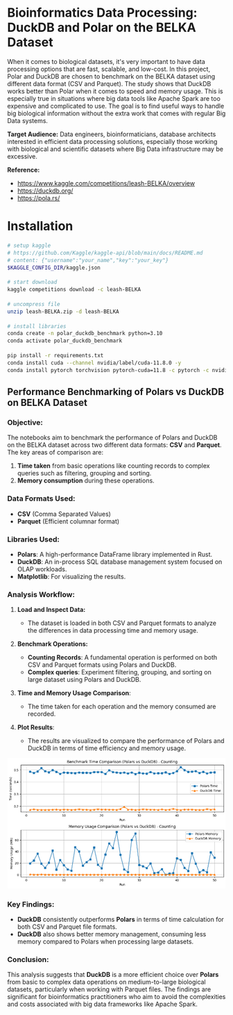 # Bioinformatics Data Processing: DuckDB and Polar on the BELKA Dataset

When it comes to biological datasets, it's very important to have data processing options that are fast, scalable, and low-cost. In this project, Polar and DuckDB are chosen to benchmark on the BELKA dataset using different data format (CSV and Parquet). The study shows that DuckDB works better than Polar when it comes to speed and memory usage. This is especially true in situations where big data tools like Apache Spark are too expensive and complicated to use. The goal is to find useful ways to handle big biological information without the extra work that comes with regular Big Data systems.

**Target Audience:**
Data engineers, bioinformaticians, database architects interested in efficient data processing solutions, especially those working with biological and scientific datasets where Big Data infrastructure may be excessive.
 
**Reference:** 
- https://www.kaggle.com/competitions/leash-BELKA/overview
- https://duckdb.org/
- https://pola.rs/

# Installation
```bash
# setup kaggle
# https://github.com/Kaggle/kaggle-api/blob/main/docs/README.md
# content: {"username":"your_name","key":"your_key"}
$KAGGLE_CONFIG_DIR/kaggle.json

# start download
kaggle competitions download -c leash-BELKA

# uncompress file
unzip leash-BELKA.zip -d leash-BELKA

# install libraries
conda create -n polar_duckdb_benchmark python=3.10
conda activate polar_duckdb_benchmark

pip install -r requirements.txt
conda install cuda --channel nvidia/label/cuda-11.8.0 -y
conda install pytorch torchvision pytorch-cuda=11.8 -c pytorch -c nvidia -y
```

## Performance Benchmarking of Polars vs DuckDB on BELKA Dataset

### Objective:
The notebooks aim to benchmark the performance of Polars and DuckDB on the BELKA dataset across two different data formats: **CSV** and **Parquet**. The key areas of comparison are:

1. **Time taken** from basic operations like counting records to complex queries such as filtering, grouping and sorting.
2. **Memory consumption** during these operations.

### Data Formats Used:
- **CSV** (Comma Separated Values)
- **Parquet** (Efficient columnar format)

### Libraries Used:
- **Polars**: A high-performance DataFrame library implemented in Rust.
- **DuckDB**: An in-process SQL database management system focused on OLAP workloads.
- **Matplotlib**: For visualizing the results.

### Analysis Workflow:
1. **Load and Inspect Data:**
   - The dataset is loaded in both CSV and Parquet formats to analyze the differences in data processing time and memory usage.
   
2. **Benchmark Operations:**
   - **Counting Records**: A fundamental operation is performed on both CSV and Parquet formats using Polars and DuckDB.
   - **Complex queries**: Experiment filtering, grouping, and sorting on large dataset using Polars and DuckDB.
   
3. **Time and Memory Usage Comparison**:
   - The time taken for each operation and the memory consumed are recorded.
   
4. **Plot Results**:
   - The results are visualized to compare the performance of Polars and DuckDB in terms of time efficiency and memory usage.

![benchmark1](figures/benchmark1_parquet.png)

### Key Findings:
- **DuckDB** consistently outperforms **Polars** in terms of time calculation for both CSV and Parquet file formats.
- **DuckDB** also shows better memory management, consuming less memory compared to Polars when processing large datasets.

### Conclusion:
This analysis suggests that **DuckDB** is a more efficient choice over **Polars** from basic to complex data operations on medium-to-large biological datasets, particularly when working with Parquet files. The findings are significant for bioinformatics practitioners who aim to avoid the complexities and costs associated with big data frameworks like Apache Spark.

